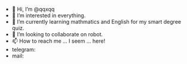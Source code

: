 - 👋 Hi, I’m @qqxqq 
- 👀 I’m interested in everything.
- 🌱 I’m currently learning mathmatics and English for my smart degree quiz.
- 💞️ I’m looking to collaborate on robot.
- 📫 How to reach me ... I seem ...  here!
- telegram:
- mail: 

<!---
qqxqqbot is a ✨ special ✨ repository because its `README.md` (this file) appears on your GitHub profile.
You can click the Preview link to take a look at your changes.
--->
